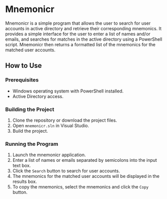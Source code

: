 # Mnemonicr

Mnemonicr is a simple program that allows the user to search for user accounts in active directory and retrieve their corresponding mnemonics. It provides a simple interface for the user to enter a list of names and/or emails, and searches for matches in the active directory using a PowerShell script. Mnemonicr then returns a formatted list of the mnemonics for the matched user accounts.

## How to Use

### Prerequisites

* Windows operating system with PowerShell installed.
* Active Directory access.

### Building the Project

1. Clone the repository or download the project files.
2. Open `mnemonicr.sln` in Visual Studio.
3. Build the project.

### Running the Program

1. Launch the mnemonicr application.
2. Enter a list of names or emails separated by semicolons into the input text box.
3. Click the `Search` button to search for user accounts.
4. The mnemonics for the matched user accounts will be displayed in the results box.
5. To copy the mnemonics, select the mnemonics and click the `Copy` button.
